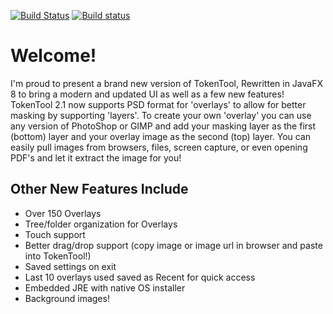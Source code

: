 [![Build Status](https://travis-ci.org/JamzTheMan/TokenTool.svg?branch=master)](https://travis-ci.org/JamzTheMan/TokenTool)
[![Build status](https://ci.appveyor.com/api/projects/status/jxic7g0ph02fqkic/branch/master?svg=true)](https://ci.appveyor.com/project/JamzTheMan/tokentool/branch/master)

# Welcome!
I'm proud to present a brand new version of TokenTool, Rewritten in JavaFX 8 to bring a modern and updated UI as well as a few new features! TokenTool 2.1 now supports PSD format for 'overlays' to allow for better masking by supporting 'layers'. To create your own 'overlay' you can use any version of PhotoShop or GIMP and add your masking layer as the first (bottom) layer and your overlay image as the second (top) layer. You can easily pull images from browsers, files, screen capture, or even opening PDF's and let it extract the image for you!

## Other New Features Include
* Over 150 Overlays
* Tree/folder organization for Overlays
* Touch support
* Better drag/drop support (copy image or image url in browser and paste into TokenTool!)
* Saved settings on exit
* Last 10 overlays used saved as Recent for quick access
* Embedded JRE with native OS installer
* Background images!
